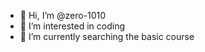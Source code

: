 - 👋 Hi, I’m @zero-1010
- 👀 I’m interested in coding
- 🌱 I’m currently searching the basic course

<!---
zero-1010/zero-1010 is a ✨ special ✨ repository because its `README.md` (this file) appears on your GitHub profile.
You can click the Preview link to take a look at your changes.
--->
